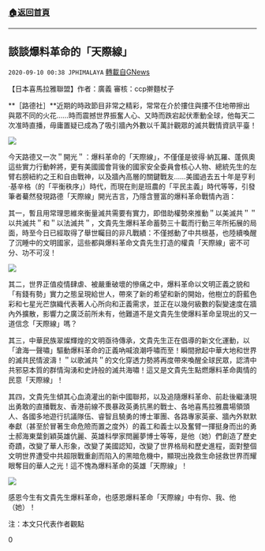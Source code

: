 ###  [:house:返回首頁](https://github.com/ourhimalayas/txt)
---

## 談談爆料革命的「天際線」
`2020-09-10 00:38 JPHIMALAYA` [轉載自GNews](https://gnews.org/zh-hant/344777/)

【日本喜馬拉雅聯盟】作者：廣義  審核：ccp擀麵杖子

**［路德社］**近期的時政節目非常之精彩，常常在介於摟住與摟不住地帶擦出與眾不同的火花……時而震撼世界振奮人心、又時而跌宕起伏牽動全球，他每天二次准時直播，毋庸置疑已成為了吸引牆內外數以千萬計觀眾的滅共戰情資訊平臺！

![](https://s3.amazonaws.com/gnews-media-offload/wp-content/uploads/2020/09/10002919/%E5%9B%B31-6.png)

今天路德又一次＂開光＂：爆料革命的「天際線」，不僅僅是彼得·納瓦羅、蓬佩奧這些實力行動幹將，更有美國國會背後的國家安全委員會核心人物、總統先生的左臂右膀紐約之王和自由戰神，以及牆內高層的關鍵戰友……美國過去五十年是亨利·基辛格（的「平衡秩序」）時代，而現在則是班農的「平民主義」時代等等，引發筆者驀然發現路德「天際線」開光吉言，乃隱含豐富的爆料革命戰情內涵：

其一，暫且用常理思維來衡量滅共需要有實力，即借助權勢來推動＂以美滅共＂＂以共滅共＂和＂以法滅共＂，文貴先生爆料革命蓄勢三十載而行動三年所拓展的局面，時至今日已經取得了舉世矚目的非凡戰績：不僅撼動了中共根基，也陸續喚醒了沉睡中的文明國家，這些都與爆料革命文貴先生打造的權貴「天際線」密不可分、功不可沒！

![](https://s3.amazonaws.com/gnews-media-offload/wp-content/uploads/2020/09/10003025/%E5%9B%B32-2.png)

其二，世界正值疫情肆虐、被嚴重破壞的慘痛之中，爆料革命以文明正義之貌和「有錢有勢」實力之態呈現給世人，帶來了新的希望和新的開始，他樹立的蔚藍色彩和七星光芒旗織代表著人心所向和正義需求，並正在以幾何級數的裂變速度在牆內外擴散，影響力之廣泛前所未有，他難道不是文貴先生使爆料革命呈現出的又一道信念「天際線」嗎？

其三，中華民族翠燦輝煌的文明亟待傳承，文貴先生正在倡導的新文化運動，以「滄海一聲嘯」驅動爆料革命的正義吶喊浪潮呼嘯而至！瞬間掀起中華大地和世界的滅共民情波濤！＂以歌滅共＂的文化穿透力勢將再度帶來喚醒全球民眾，認清中共邪惡本質的群情洶湧和史詩般的滅共海嘯！這又是文貴先生點燃爆料革命輿情的民意「天際線」！

其四，文貴先生傾其心血澆灌出的新中國聯邦，以及追隨爆料革命、前赴後繼湧現出勇敢的直播戰友、香港前線不畏暴政英勇抗黑的戰士、各地喜馬拉雅農場領頭人、各國多地遊行抗議隊伍、睿智且驍勇的博士軍團、各路專家英豪、牆內外默默奉獻（甚至於冒著生命危險而置之度外）的義工和義士以及奮臂一揮挺身而出的勇士郝海東葉釗穎英雄伉麗、英雄科學家閆麗夢博士等等，是他（她）們創造了歷史奇蹟，改變了華人形象，改變了美國認知，改變了世界格局和歷史進程，面對整個文明世界遭受中共超限戰重創而陷入的黑暗危機中，顯現出挽救生命拯救世界而耀眼奪目的華人之光！這不愧為爆料革命的英雄「天際線」！

![](https://s3.amazonaws.com/gnews-media-offload/wp-content/uploads/2020/09/10003115/%E5%9B%B33-2.png)

感恩今生有文貴先生爆料革命，也感恩爆料革命「天際線」中有你、我、他（她）！

注：本文只代表作者觀點

0
